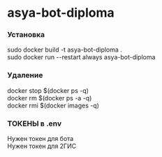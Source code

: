 # asya-bot-diploma

### Установка
sudo docker build -t asya-bot-diploma .  
sudo docker run --restart always asya-bot-diploma  

### Удаление
docker stop $(docker ps -q)  
docker rm $(docker ps -a -q)  
docker rmi $(docker images -q)  

### ТОКЕНЫ в .env
Нужен токен для бота  
Нужен токен для 2ГИС  
